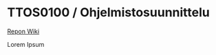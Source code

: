 # TTOS0100 / Ohjelmistosuunnittelu

[Repon Wiki](https://github.com/K9090/TTOS0100/wiki)

Lorem Ipsum
